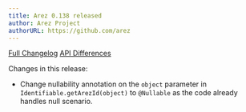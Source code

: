 ```yaml
---
title: Arez 0.138 released
author: Arez Project
authorURL: https://github.com/arez
---
```


[Full Changelog](https://github.com/arez/arez/compare/v0.137...v0.138)
[API Differences](/api-diff/?key=arez&old=0.137&new=0.138)

Changes in this release:

* Change nullability annotation on the `object` parameter in `Identifiable.getArezId(object)` to `@Nullable` as the code already handles null scenario.

